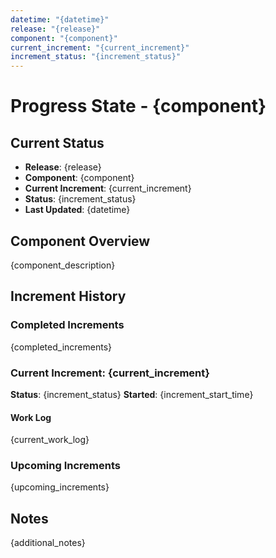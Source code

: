 ```yaml
---
datetime: "{datetime}"
release: "{release}"
component: "{component}"
current_increment: "{current_increment}"
increment_status: "{increment_status}"
---
```


# Progress State - {component}

## Current Status
- **Release**: {release}
- **Component**: {component}
- **Current Increment**: {current_increment}
- **Status**: {increment_status}
- **Last Updated**: {datetime}

## Component Overview
{component_description}

## Increment History

### Completed Increments
{completed_increments}

### Current Increment: {current_increment}
**Status**: {increment_status}
**Started**: {increment_start_time}

#### Work Log
{current_work_log}

### Upcoming Increments
{upcoming_increments}

## Notes
{additional_notes}